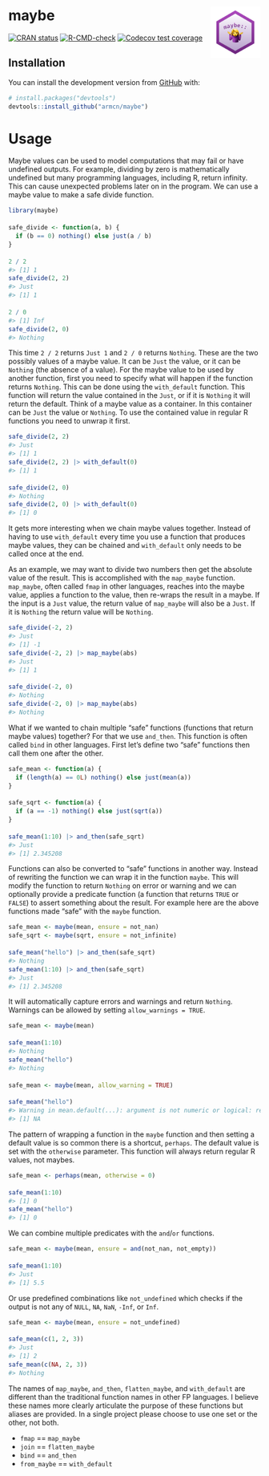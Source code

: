 
<!-- README.md is generated from README.Rmd. Please edit that file -->

# maybe <img src="man/figures/hex.png" align="right" style="width: 20%;"/>

<!-- badges: start -->

[![CRAN
status](https://www.r-pkg.org/badges/version/maybe)](https://CRAN.R-project.org/package=maybe)
[![R-CMD-check](https://github.com/armcn/maybe/workflows/R-CMD-check/badge.svg)](https://github.com/armcn/maybe/actions)
[![Codecov test
coverage](https://codecov.io/gh/armcn/maybe/branch/main/graph/badge.svg)](https://codecov.io/gh/armcn/maybe?branch=main)

<!-- badges: end -->

## Installation

You can install the development version from
[GitHub](https://github.com/) with:

``` r
# install.packages("devtools")
devtools::install_github("armcn/maybe")
```

# Usage

Maybe values can be used to model computations that may fail or have
undefined outputs. For example, dividing by zero is mathematically
undefined but many programming languages, including R, return infinity.
This can cause unexpected problems later on in the program. We can use a
maybe value to make a safe divide function.

``` r
library(maybe)

safe_divide <- function(a, b) {
  if (b == 0) nothing() else just(a / b)
}

2 / 2
#> [1] 1
safe_divide(2, 2)
#> Just
#> [1] 1

2 / 0
#> [1] Inf
safe_divide(2, 0)
#> Nothing
```

This time `2 / 2` returns `Just 1` and `2 / 0` returns `Nothing`. These
are the two possibly values of a maybe value. It can be `Just` the
value, or it can be `Nothing` (the absence of a value). For the maybe
value to be used by another function, first you need to specify what
will happen if the function returns `Nothing`. This can be done using
the `with_default` function. This function will return the value
contained in the `Just`, or if it is `Nothing` it will return the
default. Think of a maybe value as a container. In this container can be
`Just` the value or `Nothing`. To use the contained value in regular R
functions you need to unwrap it first.

``` r
safe_divide(2, 2)
#> Just
#> [1] 1
safe_divide(2, 2) |> with_default(0)
#> [1] 1

safe_divide(2, 0)
#> Nothing
safe_divide(2, 0) |> with_default(0)
#> [1] 0
```

It gets more interesting when we chain maybe values together. Instead of
having to use `with_default` every time you use a function that produces
maybe values, they can be chained and `with_default` only needs to be
called once at the end.

As an example, we may want to divide two numbers then get the absolute
value of the result. This is accomplished with the `map_maybe` function.
`map_maybe`, often called `fmap` in other languages, reaches into the
maybe value, applies a function to the value, then re-wraps the result
in a maybe. If the input is a `Just` value, the return value of
`map_maybe` will also be a `Just`. If it is `Nothing` the return value
will be `Nothing`.

``` r
safe_divide(-2, 2)
#> Just
#> [1] -1
safe_divide(-2, 2) |> map_maybe(abs)
#> Just
#> [1] 1

safe_divide(-2, 0)
#> Nothing
safe_divide(-2, 0) |> map_maybe(abs)
#> Nothing
```

What if we wanted to chain multiple “safe” functions (functions that
return maybe values) together? For that we use `and_then`. This function
is often called `bind` in other languages. First let’s define two “safe”
functions then call them one after the other.

``` r
safe_mean <- function(a) {
  if (length(a) == 0L) nothing() else just(mean(a))
}

safe_sqrt <- function(a) {
  if (a == -1) nothing() else just(sqrt(a))
}

safe_mean(1:10) |> and_then(safe_sqrt)
#> Just
#> [1] 2.345208
```

Functions can also be converted to “safe” functions in another way.
Instead of rewriting the function we can wrap it in the function
`maybe`. This will modify the function to return `Nothing` on error or
warning and we can optionally provide a predicate function (a function
that returns `TRUE` or `FALSE`) to assert something about the result.
For example here are the above functions made “safe” with the `maybe`
function.

``` r
safe_mean <- maybe(mean, ensure = not_nan)
safe_sqrt <- maybe(sqrt, ensure = not_infinite)

safe_mean("hello") |> and_then(safe_sqrt)
#> Nothing
safe_mean(1:10) |> and_then(safe_sqrt)
#> Just
#> [1] 2.345208
```

It will automatically capture errors and warnings and return `Nothing`.
Warnings can be allowed by setting `allow_warnings = TRUE`.

``` r
safe_mean <- maybe(mean)

safe_mean(1:10)
#> Nothing
safe_mean("hello")
#> Nothing

safe_mean <- maybe(mean, allow_warning = TRUE)

safe_mean("hello")
#> Warning in mean.default(...): argument is not numeric or logical: returning NA
#> [1] NA
```

The pattern of wrapping a function in the `maybe` function and then
setting a default value is so common there is a shortcut, `perhaps`. The
default value is set with the `otherwise` parameter. This function will
always return regular R values, not maybes.

``` r
safe_mean <- perhaps(mean, otherwise = 0)

safe_mean(1:10)
#> [1] 0
safe_mean("hello")
#> [1] 0
```

We can combine multiple predicates with the `and`/`or` functions.

``` r
safe_mean <- maybe(mean, ensure = and(not_nan, not_empty))

safe_mean(1:10)
#> Just
#> [1] 5.5
```

Or use predefined combinations like `not_undefined` which checks if the
output is not any of `NULL`, `NA`, `NaN`, `-Inf`, or `Inf`.

``` r
safe_mean <- maybe(mean, ensure = not_undefined)

safe_mean(c(1, 2, 3))
#> Just
#> [1] 2
safe_mean(c(NA, 2, 3))
#> Nothing
```

The names of `map_maybe`, `and_then`, `flatten_maybe`, and
`with_default` are different than the traditional function names in
other FP languages. I believe these names more clearly articulate the
purpose of these functions but aliases are provided. In a single project
please choose to use one set or the other, not both.

-   `fmap` == `map_maybe`
-   `join` == `flatten_maybe`
-   `bind` == `and_then`
-   `from_maybe` == `with_default`
